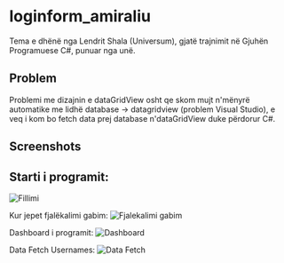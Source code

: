 # loginform_amiraliu
Tema e dhënë nga Lendrit Shala (Universum), gjatë trajnimit në Gjuhën Programuese C#, punuar nga unë.

## Problem
Problemi me dizajnin e dataGridView osht qe skom mujt n'mënyrë automatike me lidhë database -> datagridview (problem Visual Studio), e veq i kom bo fetch data prej database n'dataGridView duke përdorur C#.

## Screenshots
Starti i programit:
---
![Fillimi](https://i.imgur.com/RAVnzvQ.png)

Kur jepet fjalëkalimi gabim:
![Fjalekalimi gabim](https://i.imgur.com/qOclpra.png)

Dashboard i programit:
![Dashboard](https://i.imgur.com/y1VbMRx.png)

Data Fetch Usernames:
![Data Fetch](https://i.imgur.com/m3z6lzV.png)
